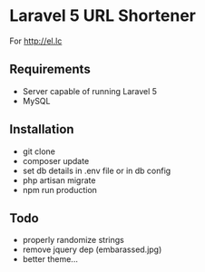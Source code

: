 # Laravel 5 URL Shortener
For http://el.lc

## Requirements
 - Server capable of running Laravel 5
 - MySQL

## Installation
 - git clone
 - composer update
 - set db details in .env file or in db config
 - php artisan migrate
 - npm run production

## Todo
 - properly randomize strings
 - remove jquery dep (embarassed.jpg)
 - better theme...